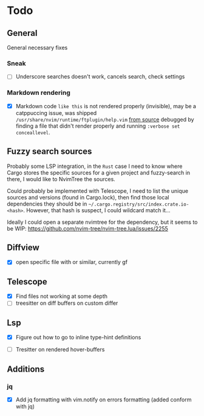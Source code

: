 # Todo

## General

General necessary fixes

### Sneak

- [ ] Underscore searches doesn't work, cancels search, check settings

### Markdown rendering

- [x] Markdown code `like this` is not rendered properly (invisible), may be a catppuccing issue, was shipped `/usr/share/nvim/runtime/ftplugin/help.vim` [from source](https://github.com/neovim/neovim/blob/master/runtime/ftplugin/help.vim)
debugged by finding a file that didn't render properly and running `:verbose set conceallevel`.

## Fuzzy search sources

Probably some LSP integration, in the `Rust` case I need to know where Cargo stores the specific sources for a given project and fuzzy-search in there,
I would like to NvimTree the sources. 

Could probably be implemented with Telescope, I need to list the unique sources and versions (found in Cargo.lock), 
then find those local dependencies they should be in `~/.cargo.registry/src/index.crate.io-<hash>`. 
However, that hash is suspect, I could wildcard match it... 

Ideally I could open a separate nvimtree for the dependency, but it seems to be WIP: https://github.com/nvim-tree/nvim-tree.lua/issues/2255


## Diffview

- [x] open specific file with <C-ENTER> or similar, currently <C-w>gf


## Telescope

- [x] Find files not working at some depth
- [ ] treesitter on diff buffers on custom differ

## Lsp

- [x] Figure out how to go to inline type-hint definitions
- [ ] Tresitter on rendered hover-buffers


## Additions

### jq

- [x] Add jq formatting with vim.notify on errors formatting (added conform with jq)

